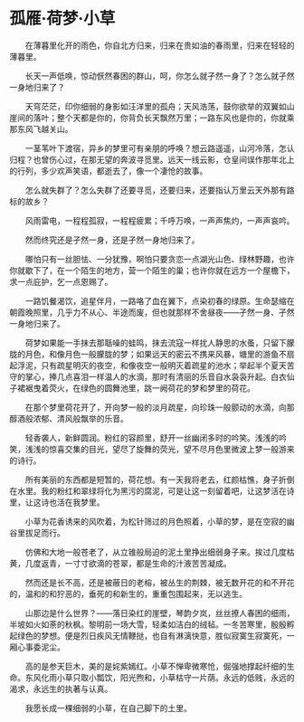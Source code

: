 # 孤雁·荷梦·小草
　　在薄暮里化开的雨色，你自北方归来，归来在贵如油的春雨里，归来在轻轻的薄暮里。 

　　长天一声低唤，惊动恹然春困的群山，呵，你怎么就孑然一身了？怎么就孑然一身地归来了？ 

　　天穹茫茫，印你细弱的身影如汪洋里的孤舟；天风浩荡，鼓你欲举的双翼如山崖间的落叶；整个天都是你的，你背负长天飘然万里；一路东风也是你的，你就乘那东风飞越关山。 

　　一茎苇叶下渡宿，异乡的梦里可有亲朋的呼唤？想云路遥遥，山河冷落，怎认归程？也曾伤心过，在那无望的奔波寻觅里。远天一线云影，仓皇间误作那年北上的行列，多少欢声笑语，都逝去了，像一个凄怆的故事。 

　　怎么就失群了？怎么失群了还要寻觅，还要归来，还要指认万里云天外那有路标的故乡？ 

　　风雨雷电，一程程孤寂，一程程疲累；千呼万唤，一声声焦灼，一声声哀吟。 

　　然而终究还是孑然一身，还是孑然一身地归来了。 

　　哪怕只有一丝胆怯、一分犹豫，啊怕只要贪恋一点湖光山色、绿林野趣，也许你就歇下了，在一个陌生的地方，营一个陌生的巢；也许你就在远方一个屋檐下，求一点庇护，乞一点恩赐了。 

　　一路饥餐渴饮，追星伴月，一路咯了血在翼下，点染初春的绿原。生命瑟缩在朝霞晚照里，几乎力不从心、半途而废，但也就那样不舍昼夜——孑然一身、孑然一身地归来了。 

　　荷梦如果能一手抹去那聒噪的蛙鸣，抹去流寇一样扰人静思的水蚤，只留下朦胧的月色，和像月色一般朦胧的梦；如果远天的密云不携来风暴，塘里的游鱼不扇起浮泥，只有疏星明灭的夜空，和像夜空一般明灭着疏星的池水；举起半个夏天苦守的掌心，捧几点喜泪一样温人的水滴，那时有清丽的乐音自水袅袅升起。白衣仙子裙裾曳着荧火，在绿色的圆舞池里，跳一阙荷花的梦和梦里的荷花。 

　　在那个梦里荷花开了，开向梦一般的淡月疏星，向珍珠一般颤动的水滴，向那醇酒般浓郁、清风般飘举的乐音。 

　　轻香袭人，新鲜圆润。粉红的容颜里，舒开一丝幽闭多时的吟笑。浅浅的吟笑，浅浅的惊喜交集的目光，望尽了旋舞的荧光，望不尽月色里微波上梦一般游来的诗行。 

　　所有美丽的东西都是短暂的，荷花想。有一天我将老去，红颜枯憔，身子折倒在水里。我的粉红和翠绿将化为黑污的腐泥，可是让这一刻留着吧，让这梦活在诗里，让这诗也活在我梦里。 

　　小草为花香诱来的风吹着，为松针筛过的月色照着，小草的梦，是在空寂的幽谷里拔足而行。 

　　仿佛和大地一般苍老了，从立锥般局迫的泥土里挣出细弱身子来。挨过几度枯黄，几度返青，一寸寸欲滴的苍翠，都是生命的汁液苦苦凝成。 

　　然而还是长不高，还是被蔽日的老榕，被丛生的荆棘，被无数开花的和不开花的，温和的和狞恶的，垂死的和新生的，重重包围起来，无以逃生。 

　　山那边是什么世界？——落日染红的崖壁，琴韵夕岚，丝丝撩人春困的细雨，半坡如火如荼的秋枫。黎明前一场大雪，轻柔如洁白的绒毡。一冬苦寒里，殷殷孵起绿色的梦想。便是烈日疾风无情鞭挞，也自有淋漓快意，胜似寂寞生寂寞死，一厢心事委泥尘。 

　　高的是参天巨木，美的是姹紫嫣红。小草不惮卑微寒怆，倔强地撑起纤细的生命。东风化雨小草只取小瓢饮，阳光煦和，小草枯守一片荫。永远的低贱，永远的渴求，永远生的执著与认真。 

　　我愿长成一棵细弱的小草，在自己脚下的土里。
 